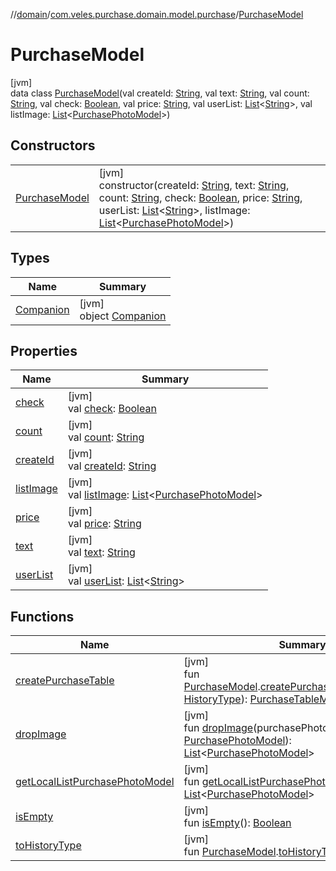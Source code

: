 //[domain](../../../index.md)/[com.veles.purchase.domain.model.purchase](../index.md)/[PurchaseModel](index.md)

# PurchaseModel

[jvm]\
data class [PurchaseModel](index.md)(val createId: [String](https://kotlinlang.org/api/latest/jvm/stdlib/kotlin/-string/index.html), val text: [String](https://kotlinlang.org/api/latest/jvm/stdlib/kotlin/-string/index.html), val count: [String](https://kotlinlang.org/api/latest/jvm/stdlib/kotlin/-string/index.html), val check: [Boolean](https://kotlinlang.org/api/latest/jvm/stdlib/kotlin/-boolean/index.html), val price: [String](https://kotlinlang.org/api/latest/jvm/stdlib/kotlin/-string/index.html), val userList: [List](https://kotlinlang.org/api/latest/jvm/stdlib/kotlin.collections/-list/index.html)&lt;[String](https://kotlinlang.org/api/latest/jvm/stdlib/kotlin/-string/index.html)&gt;, val listImage: [List](https://kotlinlang.org/api/latest/jvm/stdlib/kotlin.collections/-list/index.html)&lt;[PurchasePhotoModel](../-purchase-photo-model/index.md)&gt;)

## Constructors

| | |
|---|---|
| [PurchaseModel](-purchase-model.md) | [jvm]<br>constructor(createId: [String](https://kotlinlang.org/api/latest/jvm/stdlib/kotlin/-string/index.html), text: [String](https://kotlinlang.org/api/latest/jvm/stdlib/kotlin/-string/index.html), count: [String](https://kotlinlang.org/api/latest/jvm/stdlib/kotlin/-string/index.html), check: [Boolean](https://kotlinlang.org/api/latest/jvm/stdlib/kotlin/-boolean/index.html), price: [String](https://kotlinlang.org/api/latest/jvm/stdlib/kotlin/-string/index.html), userList: [List](https://kotlinlang.org/api/latest/jvm/stdlib/kotlin.collections/-list/index.html)&lt;[String](https://kotlinlang.org/api/latest/jvm/stdlib/kotlin/-string/index.html)&gt;, listImage: [List](https://kotlinlang.org/api/latest/jvm/stdlib/kotlin.collections/-list/index.html)&lt;[PurchasePhotoModel](../-purchase-photo-model/index.md)&gt;) |

## Types

| Name | Summary |
|---|---|
| [Companion](-companion/index.md) | [jvm]<br>object [Companion](-companion/index.md) |

## Properties

| Name | Summary |
|---|---|
| [check](check.md) | [jvm]<br>val [check](check.md): [Boolean](https://kotlinlang.org/api/latest/jvm/stdlib/kotlin/-boolean/index.html) |
| [count](count.md) | [jvm]<br>val [count](count.md): [String](https://kotlinlang.org/api/latest/jvm/stdlib/kotlin/-string/index.html) |
| [createId](create-id.md) | [jvm]<br>val [createId](create-id.md): [String](https://kotlinlang.org/api/latest/jvm/stdlib/kotlin/-string/index.html) |
| [listImage](list-image.md) | [jvm]<br>val [listImage](list-image.md): [List](https://kotlinlang.org/api/latest/jvm/stdlib/kotlin.collections/-list/index.html)&lt;[PurchasePhotoModel](../-purchase-photo-model/index.md)&gt; |
| [price](price.md) | [jvm]<br>val [price](price.md): [String](https://kotlinlang.org/api/latest/jvm/stdlib/kotlin/-string/index.html) |
| [text](text.md) | [jvm]<br>val [text](text.md): [String](https://kotlinlang.org/api/latest/jvm/stdlib/kotlin/-string/index.html) |
| [userList](user-list.md) | [jvm]<br>val [userList](user-list.md): [List](https://kotlinlang.org/api/latest/jvm/stdlib/kotlin.collections/-list/index.html)&lt;[String](https://kotlinlang.org/api/latest/jvm/stdlib/kotlin/-string/index.html)&gt; |

## Functions

| Name | Summary |
|---|---|
| [createPurchaseTable](../create-purchase-table.md) | [jvm]<br>fun [PurchaseModel](index.md).[createPurchaseTable](../create-purchase-table.md)(typeHistory: [HistoryType](../../com.veles.purchase.domain.model.history/-history-type/index.md)): [PurchaseTableModel](../-purchase-table-model/index.md) |
| [dropImage](drop-image.md) | [jvm]<br>fun [dropImage](drop-image.md)(purchasePhotoModel: [PurchasePhotoModel](../-purchase-photo-model/index.md)): [List](https://kotlinlang.org/api/latest/jvm/stdlib/kotlin.collections/-list/index.html)&lt;[PurchasePhotoModel](../-purchase-photo-model/index.md)&gt; |
| [getLocalListPurchasePhotoModel](get-local-list-purchase-photo-model.md) | [jvm]<br>fun [getLocalListPurchasePhotoModel](get-local-list-purchase-photo-model.md)(): [List](https://kotlinlang.org/api/latest/jvm/stdlib/kotlin.collections/-list/index.html)&lt;[PurchasePhotoModel](../-purchase-photo-model/index.md)&gt; |
| [isEmpty](is-empty.md) | [jvm]<br>fun [isEmpty](is-empty.md)(): [Boolean](https://kotlinlang.org/api/latest/jvm/stdlib/kotlin/-boolean/index.html) |
| [toHistoryType](../../com.veles.purchase.domain.model.history/to-history-type.md) | [jvm]<br>fun [PurchaseModel](index.md).[toHistoryType](../../com.veles.purchase.domain.model.history/to-history-type.md)(): [HistoryType](../../com.veles.purchase.domain.model.history/-history-type/index.md) |
